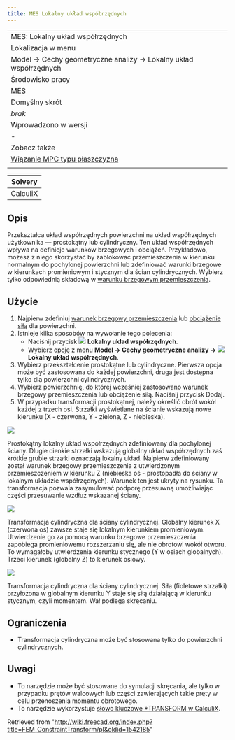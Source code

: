 ```yaml
---
title: MES Lokalny układ współrzędnych
---
```


|                                                                                                   |
| ------------------------------------------------------------------------------------------------- |
| MES: Lokalny układ współrzędnych                                                                  |
| Lokalizacja w menu                                                                                |
| Model → Cechy geometryczne analizy → Lokalny układ współrzędnych                                  |
| Środowisko pracy                                                                                  |
| [MES](/FEM_Workbench/pl "FEM Workbench/pl")                                                       |
| Domyślny skrót                                                                                    |
| _brak_                                                                                            |
| Wprowadzono w wersji                                                                              |
| -                                                                                                 |
| Zobacz także                                                                                      |
| [Wiązanie MPC typu płaszczyzna](/FEM_ConstraintPlaneRotation/pl "FEM ConstraintPlaneRotation/pl") |
|                                                                                                   |

| Solvery  |
| -------- |
| CalculiX |

## Opis

Przekształca układ współrzędnych powierzchni na układ współrzędnych użytkownika — prostokątny lub cylindryczny. Ten układ współrzędnych wpływa na definicje warunków brzegowych i obciążeń. Przykładowo, możesz z niego skorzystać by zablokować przemieszczenia w kierunku normalnym do pochylonej powierzchni lub zdefiniować warunki brzegowe w kierunkach promieniowym i stycznym dla ścian cylindrycznych. Wybierz tylko odpowiednią składową w [warunku brzegowym przemieszczenia](/FEM_ConstraintDisplacement/pl "FEM ConstraintDisplacement/pl").

## Użycie

1. Najpierw zdefiniuj [warunek brzegowy przemieszczenia](/FEM_ConstraintDisplacement/pl "FEM ConstraintDisplacement/pl") lub [obciążenie siłą](/FEM_ConstraintForce/pl "FEM ConstraintForce/pl") dla powierzchni.
2. Istnieje kilka sposobów na wywołanie tego polecenia:
   - Naciśnij przycisk ![](/images/FEM_ConstraintTransform.svg) **Lokalny układ współrzędnych**.
   - Wybierz opcję z menu **Model → Cechy geometryczne analizy → ![](/images/FEM_ConstraintTransform.svg) Lokalny układ współrzędnych**.
3. Wybierz przekształcenie prostokątne lub cylindryczne. Pierwsza opcja może być zastosowana do każdej powierzchni, druga jest dostępna tylko dla powierzchni cylindrycznych.
4. Wybierz powierzchnię, do której wcześniej zastosowano warunek brzegowy przemieszczenia lub obciążenie siłą. Naciśnij przycisk Dodaj.
5. W przypadku transformacji prostokątnej, należy określić obrót wokół każdej z trzech osi. Strzałki wyświetlane na ścianie wskazują nowe kierunku (X - czerwona, Y - zielona, Z - niebieska).

![](/images/FEM_transform_rect_displ.PNG)

Prostokątny lokalny układ współrzędnych zdefiniowany dla pochylonej ściany. Długie cienkie strzałki wskazują globalny układ współrzędnych zaś krótkie grubie strzałki oznaczają lokalny układ. Najpierw zdefiniowany został warunek brzegowy przemieszczenia z utwierdzonym przemieszczeniem w kierunku Z (niebieska oś - prostopadła do ściany w lokalnym układzie współrzędnych). Warunek ten jest ukryty na rysunku. Ta transformacja pozwala zasymulować podporę przesuwną umożliwiając części przesuwanie wzdłuż wskazanej ściany.

![](/images/FEM_transform_cyl_displ.PNG)

Transformacja cylindryczna dla ściany cylindrycznej. Globalny kierunek X (czerwona oś) zawsze staje się lokalnym kierunkiem promieniowym. Utwierdzenie go za pomocą warunku brzegowe przemieszczenia zapobiega promieniowemu rozszerzaniu się, ale nie obrotowi wokół otworu. To wymagałoby utwierdzenia kierunku stycznego (Y w osiach globalnych). Trzeci kierunek (globalny Z) to kierunek osiowy.

![](/images/FEM_transform_cyl_force.PNG)

Transformacja cylindryczna dla ściany cylindrycznej. Siła (fioletowe strzałki) przyłożona w globalnym kierunku Y staje się siłą działającą w kierunku stycznym, czyli momentem. Wał podlega skręcaniu.

## Ograniczenia

- Transformacja cylindryczna może być stosowana tylko do powierzchni cylindrycznych.

## Uwagi

- To narzędzie może być stosowane do symulacji skręcania, ale tylko w przypadku prętów walcowych lub części zawierających takie pręty w celu przenoszenia momentu obrotowego.
- To narzędzie wykorzystuje [słowo kluczowe \*TRANSFORM w CalculiX](https://web.mit.edu/calculix_v2.7/CalculiX/ccx_2.7/doc/ccx/node253.html).

Retrieved from "<http://wiki.freecad.org/index.php?title=FEM_ConstraintTransform/pl&oldid=1542185>"
